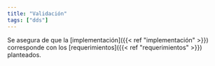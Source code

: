 ```yaml
---
title: "Validación"
tags: ["dds"]
---
```

Se asegura de que la [implementación]({{< ref "implementación" >}}) corresponde con los [requerimientos]({{< ref "requerimientos" >}}) planteados.